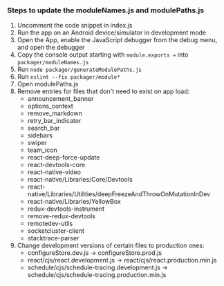 ### Steps to update the moduleNames.js and modulePaths.js

1. Uncomment the code snippet in index.js
2. Run the app on an Android device/simulator in development mode
3. Open the App, enable the JavaScript debugger from the debug menu, and open the debugger
4. Copy the console output starting with `module.exports =` into `packager/moduleNames.js`
4. Run `node packager/generateModulePaths.js`
5. Run `eslint --fix packager/module*`
6. Open modulePaths.js
7. Remove entries for files that don't need to exist on app load:
	- announcement_banner
	- options_context
	- remove_markdown
	- retry_bar_indicator
	- search_bar
	- sidebars
	- swiper
	- team_icon
	- react-deep-force-update
	- react-devtools-core
	- react-native-video
	- react-native/Libraries/Core/Devtools
	- react-native/Libraries/Utilities/deepFreezeAndThrowOnMutationInDev
	- react-native/Libraries/YellowBox
	- redux-devtools-instrument
	- remove-redux-devtools
	- remotedev-utils
	- socketcluster-client
	- stacktrace-parser
8. Change development versions of certain files to production ones:
	- configureStore.dev.js -> configureStore.prod.js
	- react/cjs/react.development.js -> react/cjs/react.production.min.js
	- schedule/cjs/schedule-tracing.development.js -> schedule/cjs/schedule-tracing.production.min.js
